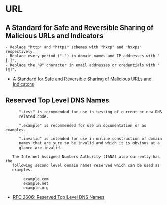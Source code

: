 # URL

## A Standard for Safe and Reversible Sharing of Malicious URLs and Indicators

```text
- Replace "http" and "https" schemes with "hxxp" and "hxxps" respectively.
- Replace every period (".") in domain names and IP addresses with "[.]".
- Replace the "@" character in email addresses or credentials with "[@]".
```

- [A Standard for Safe and Reversible Sharing of Malicious URLs and Indicators](https://www.ietf.org/archive/id/draft-grimminck-safe-ioc-sharing-03.html)

## Reserved Top Level DNS Names

```text
      ".test" is recommended for use in testing of current or new DNS
      related code.

      ".example" is recommended for use in documentation or as examples.

      ".invalid" is intended for use in online construction of domain
      names that are sure to be invalid and which it is obvious at a
      glance are invalid.
```

```text
   The Internet Assigned Numbers Authority (IANA) also currently has the
   following second level domain names reserved which can be used as
   examples.

        example.com
        example.net
        example.org
```

- [RFC 2606: Reserved Top Level DNS Names](https://www.rfc-editor.org/rfc/rfc2606.html)